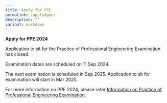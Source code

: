 ```yaml
---
title: Apply for PPE
permalink: /apply4ppe/
description: ""
variant: markdown
---
```

**Apply for PPE 2024**

Application to sit for the Practice of Professional Engineering Examination has closed.

Examination dates are scheduled on 11 Sep 2024.

The next examination is scheduled in Sep 2025. Application to sit for examination will start in Mar 2025.

For more information on PPE 2024, please refer [Information on Practice of Professional Engineering Examination](/files/Downloads/Info%20on%20Exams/PPE_2024.pdf).